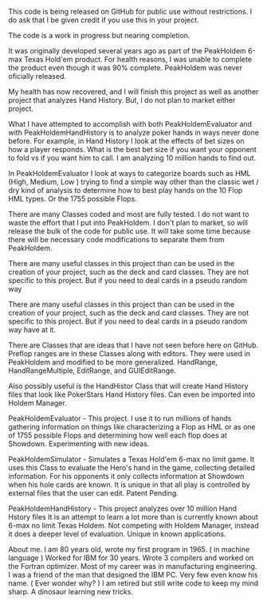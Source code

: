 This code is being released on GitHub for public use without restrictions. 
I do ask that I be given credit if you use this in your project.

The code is a work in progress but nearing completion.
 
It was originally developed several years ago as part of the PeakHoldem 
6-max Texas Hold'em product. For health reasons, I  was unable to complete 
the product even though it was 90% complete.  PeakHoldem was never oficially 
released. 
 
 My health has now recovered, and I will finish this project as well as another 
 project that analyzes Hand History.  But, I do not plan to market either project. 

 What I have attempted to accomplish with both PeakHoldemEvaluator and with 
 PeakHoldemHandHistory is to analyze poker hands in ways never done before.
 For example, in Hand History I look at the effects of bet sizes on how
 a player responds. What is the best bet size if you want your opponent to
 fold vs if you want him to call. I am analyzing 10 million hands to find out.

 In PeakHoldemEvaluator I look at ways to categorize boards such as HML 
 (High, Medium, Low ) trying to find a simple way other than the classic 
 wet / dry kind of analysis to determine how to best play hands on the 10 
 Flop HML types. Or the 1755 possible Flops. 
 
There are many Classes coded and most are fully tested.  I do not want to waste
the effort that I put into PeakHoldem.  I don't plan to market, so will release the
bulk of the code for public use.  It will take some time because there will be 
necessary code modifications to separate them from PeakHoldem.

There are many useful classes in this project than can be used in the 
creation of your project, such as the deck and card classes. They are
not specific to this project. But if you need to deal cards in a pseudo random way

There are many useful classes in this project than can be used in the  creation of
your project, such as the deck and card classes. They are not specific to this project.
But if you need to deal cards in a pseudo random way  have at it.

There are Classes that are ideas that I have not seen before here on GitHub.
Preflop ranges are in these Classes along with editors. They were used in PeakHoldem
 and modified to be more generalized. HandRange, HandRangeMultiple, EditRange, and
 GUIEditRange.

 Also possibly useful is the HandHistor Class that will create Hand History files
 that look like PokerStars Hand History files. Can even be imported into Holdem Manager.
 
PeakHoldemEvaluator - This project. I use it to run millions of hands gathering 
information on things like characterizing a Flop as HML or as one of 1755 
possible Flops and determining how well each flop does at Showdown. 
Experimenting with new ideas.

PeakHoldemSimulator - Simulates a Texas Hold'em 6-max no limit game.
It uses this Class to evaluate the Hero's hand in the game, collecting
detailed information. For his opponents it only collects information
at Showdown when his hole cards are known. It is unique in that all
play is controlled by external files that the user can edit. Patent Pending.

PeakHoldemHandHistory - This project analyzes over 10 million Hand Hstory files
It is an attempt to learn a lot more than is currently known about 6-max no limit 
Texas Holdem. Not competing with Holdem Manager, instead it does a deeper level of evaluation. 
Unique in known applications. 

About me. I am 80 years old, wrote my first program in 1965. ( in machine language )
Worked for IBM for 30 years. Wrote 3 compilers and worked on the Fortran optimizer. 
Most of my career was in manufacturing engineering. I was a friend of the man that
designed the IBM PC. Very few even know his name. ( Ever wonder why? ) 
I am retired but still write code to keep my mind sharp. A dinosaur learning new tricks.  

